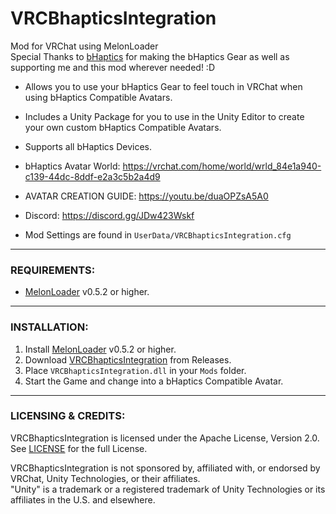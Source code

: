 # VRCBhapticsIntegration
Mod for VRChat using MelonLoader  
Special Thanks to [bHaptics](https://www.bhaptics.com) for making the bHaptics Gear as well as supporting me and this mod wherever needed! :D

- Allows you to use your bHaptics Gear to feel touch in VRChat when using bHaptics Compatible Avatars.
- Includes a Unity Package for you to use in the Unity Editor to create your own custom bHaptics Compatible Avatars.
- Supports all bHaptics Devices.

- bHaptics Avatar World: https://vrchat.com/home/world/wrld_84e1a940-c139-44dc-8ddf-e2a3c5b2a4d9

- AVATAR CREATION GUIDE: https://youtu.be/duaOPZsA5A0

- Discord: https://discord.gg/JDw423Wskf

- Mod Settings are found in ``UserData/VRCBhapticsIntegration.cfg``

---

### REQUIREMENTS:

- [MelonLoader](https://github.com/LavaGang/MelonLoader/releases) v0.5.2 or higher.

---

### INSTALLATION:

1) Install [MelonLoader](https://github.com/LavaGang/MelonLoader/releases) v0.5.2 or higher.
2) Download [VRCBhapticsIntegration](https://github.com/HerpDerpinstine/VRCBhapticsIntegration/releases) from Releases.
3) Place ``VRCBhapticsIntegration.dll`` in your ``Mods`` folder.
4) Start the Game and change into a bHaptics Compatible Avatar.

---

### LICENSING & CREDITS:

VRCBhapticsIntegration is licensed under the Apache License, Version 2.0. See [LICENSE](LICENSE.md) for the full License.

VRCBhapticsIntegration is not sponsored by, affiliated with, or endorsed by VRChat, Unity Technologies, or their affiliates.  
"Unity" is a trademark or a registered trademark of Unity Technologies or its affiliates in the U.S. and elsewhere.
